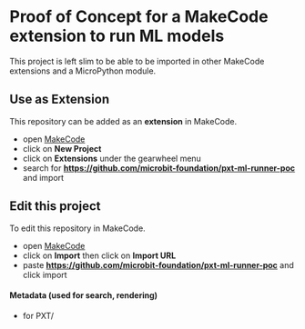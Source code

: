 # Proof of Concept for a MakeCode extension to run ML models

This project is left slim to be able to be imported in other MakeCode
extensions and a MicroPython module.

## Use as Extension

This repository can be added as an **extension** in MakeCode.

* open [MakeCode](https://makecode.microbit.org)
* click on **New Project**
* click on **Extensions** under the gearwheel menu
* search for **https://github.com/microbit-foundation/pxt-ml-runner-poc** and import

## Edit this project

To edit this repository in MakeCode.

* open [MakeCode](https://makecode.microbit.org)
* click on **Import** then click on **Import URL**
* paste **https://github.com/microbit-foundation/pxt-ml-runner-poc** and click import

#### Metadata (used for search, rendering)

* for PXT/
<script src="https://makecode.com/gh-pages-embed.js"></script><script>makeCodeRender("{{ site.makecode.home_url }}", "{{ site.github.owner_name }}/{{ site.github.repository_name }}");</script>
